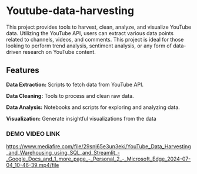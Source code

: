# Youtube-data-harvesting
This project provides tools to harvest, clean, analyze, and visualize YouTube data. Utilizing the YouTube API, users can extract various data points related to channels, videos, and comments. This project is ideal for those looking to perform trend analysis, sentiment analysis, or any form of data-driven research on YouTube content.
## Features
**Data Extraction:** Scripts to fetch data from YouTube API.

**Data Cleaning:** Tools to process and clean raw data.

**Data Analysis:** Notebooks and scripts for exploring and analyzing data.

**Visualization:** Generate insightful visualizations from the data

### DEMO VIDEO LINK
https://www.mediafire.com/file/29snj65e3un3eki/YouTube_Data_Harvesting_and_Warehousing_using_SQL_and_Streamlit_-_Google_Docs_and_1_more_page_-_Personal_2_-_Microsoft_Edge_2024-07-04_10-46-39.mp4/file
